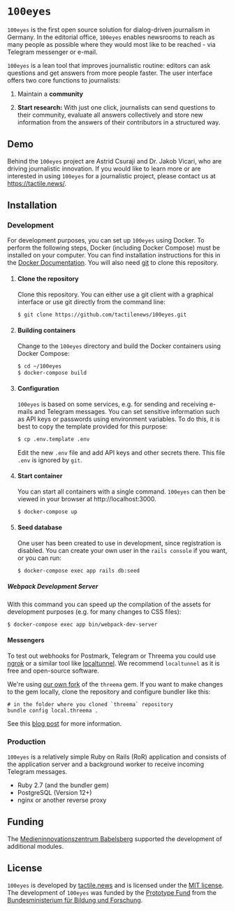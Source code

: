 # `100eyes`

`100eyes` is the first open source solution for dialog-driven journalism in Germany. In the editorial office, `100eyes` enables newsrooms to reach as many people as possible where they would most like to be reached - via Telegram messenger or e-mail.

`100eyes` is a lean tool that improves journalistic routine: editors can ask questions and get answers from more people faster. The user interface offers two core functions to journalists:

1. Maintain a **community**

2. **Start research:** With just one click, journalists can send questions to their community, evaluate all answers collectively and store new information from the answers of their contributors in a structured way.

## Demo
Behind the `100eyes` project are Astrid Csuraji and Dr. Jakob Vicari, who are driving journalistic innovation. If you would like to learn more or are interested in using `100eyes` for a journalistic project, please contact us at https://tactile.news/.

## Installation

### Development
For development purposes, you can set up `100eyes` using Docker. To perform the following steps, Docker (including Docker Compose) must be installed on your computer. You can find installation instructions for this in the [Docker Documentation](https://docs.docker.com/get-docker/). You will also need [git](https://git-scm.com/book/en/v2/Getting-Started-Installing-Git) to clone this repository.

1. #### Clone the repository
   Clone this repository. You can either use a git client with a graphical interface or use git directly from the command line:

   ```bash
   $ git clone https://github.com/tactilenews/100eyes.git
   ```

2. #### Building containers
   Change to the `100eyes` directory and build the Docker containers using Docker Compose:

    ```bash
    $ cd ~/100eyes
    $ docker-compose build
    ```

3. #### Configuration
   `100eyes` is based on some services, e.g. for sending and receiving e-mails and Telegram messages. You can set sensitive information such as API keys or passwords using environment variables. To do this, it is best to copy the template provided for this purpose:

   ```bash
   $ cp .env.template .env
   ```

   Edit the new `.env` file and add API keys and other secrets there. This file `.env` is ignored by `git`.

4. #### Start container
    You can start all containers with a single command. `100eyes` can then be viewed in your browser at http://localhost:3000.

    ```bash
    $ docker-compose up
    ```

5. #### Seed database

   One user has been created to use in development, since registration is disabled. You can create your own user in the `rails console` if you want, or you can run:

   ```bash
   $ docker-compose exec app rails db:seed
   ```

  ##### Webpack Development Server

  With this command you can speed up the compilation of the assets for development purposes (e.g. for many changes to CSS files):

  ```bash
  $ docker-compose exec app bin/webpack-dev-server
  ```

#### Messengers

To test out webhooks for Postmark, Telegram or Threema you could use [ngrok](https://ngrok.com/) or a similar tool like [localtunnel](https://www.npmjs.com/package/localtunnel). We recommend `localtunnel` as it is free and open-source software.

We're using [our own fork](https://github.com/tactilenews/threema) of the `threema` gem. If you want to make changes to the gem locally, clone the repository and configure bundler like this:
```
# in the folder where you cloned `threema` repository
bundle config local.threema .
```

See this [blog post](https://rossta.net/blog/how-to-specify-local-ruby-gems-in-your-gemfile.html) for more information.

### Production
`100eyes` is a relatively simple Ruby on Rails (RoR) application and consists of the application server and a background worker to receive incoming Telegram messages.

* Ruby 2.7 (and the bundler gem)
* PostgreSQL (Version 12+)
* nginx or another reverse proxy

## Funding
The [Medieninnovationszentrum Babelsberg](http://miz-babelsberg.de) supported the development of additional modules.

## License
`100eyes` is developed by [tactile.news](https://tactile.news) and is licensed under the [MIT license](https://github.com/tactilenews/100eyes/blob/master/LICENSE).
The development of `100eyes` was funded by the [Prototype Fund](https://prototypefund.de) from the [Bundesministerium für Bildung und Forschung](https://bmbf.de).
